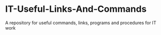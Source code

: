 # IT-Useful-Links-And-Commands
A repository for useful commands, links, programs and procedures for IT work
